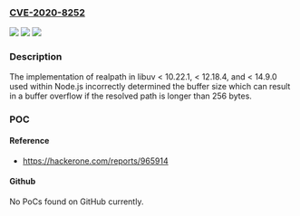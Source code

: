 ### [CVE-2020-8252](https://cve.mitre.org/cgi-bin/cvename.cgi?name=CVE-2020-8252)
![](https://img.shields.io/static/v1?label=Product&message=Node&color=blue)
![](https://img.shields.io/static/v1?label=Version&message=4.0%3C%204.*%20&color=brighgreen)
![](https://img.shields.io/static/v1?label=Vulnerability&message=Classic%20Buffer%20Overflow%20(CWE-120)&color=brighgreen)

### Description

The implementation of realpath in libuv < 10.22.1, < 12.18.4, and < 14.9.0 used within Node.js incorrectly determined the buffer size which can result in a buffer overflow if the resolved path is longer than 256 bytes.

### POC

#### Reference
- https://hackerone.com/reports/965914

#### Github
No PoCs found on GitHub currently.

